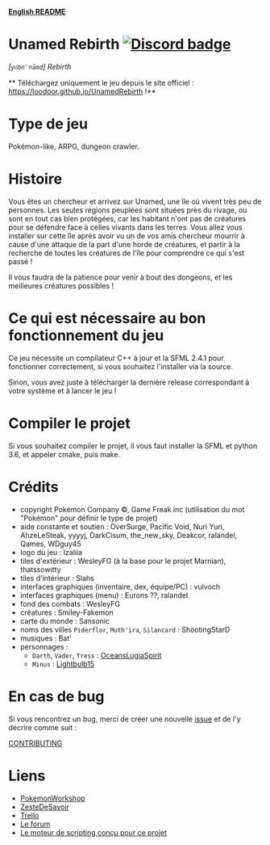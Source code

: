 **[English README](../README.md)**

# Unamed Rebirth [![Discord badge](https://img.shields.io/badge/Discord-Unamed__Rebirth-brightgreen.svg?style=flat)](https://discord.gg/AWSWvgU)
*[`yo͝onˈnāmd`] Rebirth*

** Téléchargez uniquement le jeu depuis le site officiel : https://loodoor.github.io/UnamedRebirth !**

Type de jeu
===========
Pokémon-like, ARPG, dungeon crawler.

Histoire
========
Vous êtes un chercheur et arrivez sur Unamed, une île où vivent très peu de personnes. 
Les seules régions peuplées sont situées près du rivage, ou sont en tout cas bien protégées, 
car les habitant n'ont pas de créatures pour se défendre face à celles vivants dans les terres. 
Vous allez vous installer sur cette île après avoir vu un de vos amis chercheur mourrir à cause 
d'une attaque de la part d'une horde de créatures, et partir à la recherche de toutes les 
créatures de l'île pour comprendre ce qui s'est passé !

Il vous faudra de la patience pour venir à bout des dongeons, et les meilleures créatures possibles !

Ce qui est nécessaire au bon fonctionnement du jeu
==================================================
Ce jeu nécessite un compilateur C++ à jour et la SFML 2.4.1 pour fonctionner correctement, si vous souhaitez l'installer via la source.

Sinon, vous avez juste à télécharger la dernière release correspondant à votre système et à lancer le jeu !

Compiler le projet
==================
Si vous souhaitez compiler le projet, il vous faut installer la SFML et python 3.6, et appeler cmake, puis make.

Crédits
=======
* copyright Pokémon Company ©, Game Freak inc (utilisation du mot "Pokémon" pour définir le type de projet)
* aide constante et soutien : OverSurge, Pacific Void, Nuri Yuri, AhzeLeSteak, yyyyj, DarkCisum, the_new_sky, Deakcor, ralandel, Qames, WDguy45
* logo du jeu : Izaliia
* tiles d'extérieur : WesleyFG (à la base pour le projet Marnian), thatssowitty
* tiles d'intérieur : Slahs
* interfaces graphiques (inventaire, dex, équipe/PC) : vulvoch
* interfaces graphiques (menu) : Eurons ??, ralandel
* fond des combats : WesleyFG
* créatures : Smiley-Fakemon
* carte du monde : Sansonic
* noms des villes `Piderflor`, `Muth'ira`, `Silancard` : ShootingStarD
* musiques : Bat'
* personnages :
    * `Darth`, `Vader`, `Tress` : [OceansLugiaSpirit](http://oceanslugiaspirit.deviantart.com/)
    * `Minus` : [Lightbulb15](http://lightbulb15.deviantart.com)

En cas de bug
=============
Si vous rencontrez un bug, merci de créer une nouvelle [issue](https://github.com/SuperFola/Unamed-Endive/issues/new) 
et de l'y décrire comme suit :

[CONTRIBUTING](CONTRIBUTING.md)

Liens
=====
* [PokemonWorkshop](http://pokemonworkshop.com/forum/index.php?topic=3314.0)
* [ZesteDeSavoir](https://zestedesavoir.com/forums/sujet/7064/unamed-rebirth/)
* [Trello](https://trello.com/b/JdzEnDJf)
* [Le forum](http://unamedrebirth.alwaysdata.net/)
* [Le moteur de scripting conçu pour ce projet](https://github.com/SuperFola/Py3ScriptingEngine)
